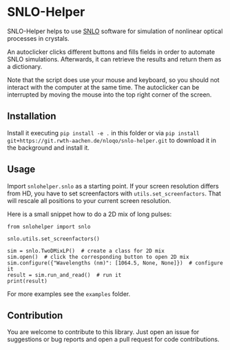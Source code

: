 # SNLO-Helper

SNLO-Helper helps to use [SNLO](https://as-photonics.com/products/snlo/) software for simulation of nonlinear optical processes in crystals.

An autoclicker clicks different buttons and fills fields in order to automate SNLO simulations.
Afterwards, it can retrieve the results and return them as a dictionary.

Note that the script does use your mouse and keyboard, so you should not interact with the computer at the same time.
The autoclicker can be interrupted by moving the mouse into the top right corner of the screen.


## Installation

Install it executing `pip install -e .` in this folder or via `pip install git+https://git.rwth-aachen.de/nloqo/snlo-helper.git` to download it in the background and install it.


## Usage

Import `snlohelper.snlo` as a starting point.
If your screen resolution differs from HD, you have to set screenfactors with `utils.set_screenfactors`.
That will rescale all positions to your current screen resolution.

Here is a small snippet how to do a 2D mix of long pulses:
```
from snlohelper import snlo

snlo.utils.set_screenfactors()

sim = snlo.TwoDMixLP()  # create a class for 2D mix
sim.open()  # click the corresponding button to open 2D mix
sim.configure({"Wavelengths (nm)": [1064.5, None, None]})  # configure it
result = sim.run_and_read()  # run it
print(result)
```

For more examples see the `examples` folder.


## Contribution

You are welcome to contribute to this library. Just open an issue for suggestions or bug reports and open a pull request for code contributions.
